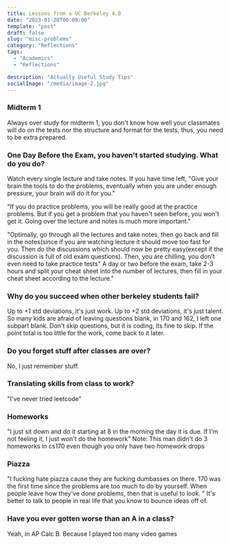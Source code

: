 ```yaml
---
title: Lessons from a UC Berkeley 4.0
date: "2023-01-20T00:00:00"
template: "post"
draft: false
slug: "misc-problems"
category: "Reflections"
tags:
  - "Academics"
  - "Reflections"

description: "Actually Useful Study Tips"
socialImage: "/media/image-2.jpg"
---
```


### Midterm 1

Always over study for midterm 1, you don't know how well your classmates will do on the tests nor the structure and format for the tests, thus, you need to be extra prepared.

### One Day Before the Exam, you haven't started studying. What do you do?

Watch every single lecture and take notes. If you have time left, "Give your brain the tools to do the problems, eventually when you are under enough pressure, your brain will do it for you."

"If you do practice problems, you will be really good at the practice problems. But if you get a problem that you haven't seen before, you won't get it. Going over the lecture and notes is much more important."

"Optimally, go through all the lectures and take notes, then go back and fill in the notes(since if you are watching lecture it should move too fast for you. Then do the discussions which should now be pretty easy(except if the discussion is full of old exam questions). Then, you are chilling, you don’t even need to take practice tests" A day or two before the exam, take 2-3 hours and split your cheat sheet into the number of lectures, then fill in your cheat sheet according to the lecture."

### Why do you succeed when other berkeley students fail?

Up to +1 std deviations, it's just work. Up to +2 std deviations, it's just talent. So many kids are afraid of leaving questions blank, in 170 and 162, I left one subpart blank. Don't skip questions, but it is coding, its fine to skip. If the point total is too little for the work, come back to it later.

### Do you forget stuff after classes are over?

No, I just remember stuff.

### Translating skills from class to work?

"I've never tried leetcode"

### Homeworks

"I just sit down and do it starting at 8 in the morning the day it is due. If I'm not feeling it, I just won't do the homework" Note: This man didn't do 3 homeworks in cs170 even though you only have two homework drops

### Piazza

"I fucking hate piazza cause they are fucking dumbasses on there. 170 was the first time since the problems are too much to do by yourself. When people leave how they've done problems, then that is useful to look. " It's better to talk to people in real life that you know to bounce ideas off of.

### Have you ever gotten worse than an A in a class?

Yeah, in AP Calc B. Because I played too many video games
